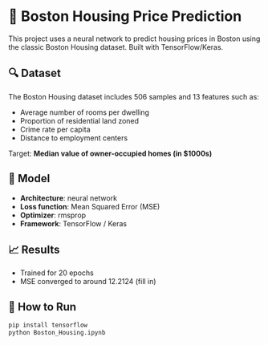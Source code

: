 # 🏡 Boston Housing Price Prediction

This project uses a neural network to predict housing prices in Boston using the classic Boston Housing dataset. Built with TensorFlow/Keras.

## 🔍 Dataset

The Boston Housing dataset includes 506 samples and 13 features such as:
- Average number of rooms per dwelling
- Proportion of residential land zoned
- Crime rate per capita
- Distance to employment centers

Target: **Median value of owner-occupied homes (in $1000s)**

## 🧠 Model

- **Architecture**: neural network 
- **Loss function**: Mean Squared Error (MSE)
- **Optimizer**: rmsprop
- **Framework**: TensorFlow / Keras

## 📈 Results

- Trained for 20 epochs
- MSE converged to around 12.2124  (fill in)


## 🚀 How to Run

```bash
pip install tensorflow
python Boston_Housing.ipynb
